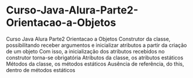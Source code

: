 # Curso-Java-Alura-Parte2-Orientacao-a-Objetos
Curso Java Alura Parte2 Orientacao a Objetos
Construtor da classe, possibilitando receber argumentos e inicializar atributos a partir da criação de um objeto
Com isso, a inicialização dos atributos recebidos no construtor torna-se obrigatória
Atributos da classe, os atributos estáticos
Métodos da classe, os métodos estáticos
Ausência de referência, do this, dentro de métodos estáticos
